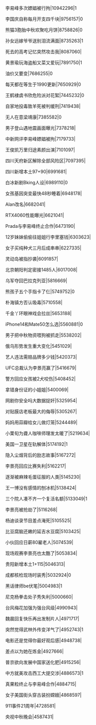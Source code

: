 李易峰多次嫖娼被行拘|10942296|1

李国庆自称每月开支四千块|9756157|0

熊猫3胞胎中秋欢聚吃月饼|8758826|0

孙女远嫁爷爷送别泪流满面|8735263|1

死去的高考记忆突然攻击我|8087060|

黄景瑜玩海盗船又菜又爱玩|7891750|1

油价又要变|7686255|0

每天都在等生于1990更新|7650929|0

王鹤棣虞书欣危险派对花絮|7445232|0

自家地投毒致羊死被判缓刑|7419438|

无人在意梁靖康|7385582|0

男子登山遇地震画面曝光|7378218|

中新网评李易峰嫖娼被拘|7179733|

王俊凯万里归途素颜出演|7101097|

四川天府新区解除全部风险区|7097395|

四川新增本土97+90|6991681|

白冰新剧Bking人设|6989110|0

女孩基因突变最快48秒睡着|6948178|

Alan改名|6682041|

RTX4060性能曝光|6621041|

Prada与李易峰终止合作|6473190|

12岁妹妹偷偷往姐姐行李里塞钱|6303623|

女子买纯种犬三月后成串串|6227335|

灵动岛被指抄袭|6091857|

北京朝阳判定密接1485人|6017008|

乌军夺回巴拉克列亚|5816669|

熊孩子五个手指卡了仨|5749752|0

朴海镇方否认吸毒|5710558|

千金丫环眼神戏会拉丝|5653188|

iPhone14和Mate50怎么选|5560881|0

男子把中秋物资喂狗被抓走|5538202|

俄乌形势发生重大变化|5451029|

艺人违法需赔品牌多少钱|5420373|

UFC总裁认为李景亮赢了|5416679|

警方回应女孩被2犬咬伤|5408452|

拿错身份证的小姐姐|5400069|

网剧你安全吗大数据捉奸|5325954|

对贴膜店老板最大的侮辱|5305267|

妈妈用蒜瓣给女儿做灯笼|5244489|

小栗旬为聋人咖啡师理发太暖了|5219634|

美国一卫星在轨解体|5174192|1

隐入尘烟背后的励志故事|5167272|

李景亮回应比赛失利|5162217|

逐渐被麻辣毛蛋征服的人类|5145230|

王一博没有感情的刨冰机|5138424|

三个院人凑不齐一个复活名额|5133049|1

李景亮被抢劫了|5116268|

杨迪谈录节目差点淹死|5105525|

比豆腐脑还嫩的延吉水豆腐|5103425|

小伙回应日薪80雇老人|5074539|

现场观赛李景亮也太酷了|5053834|

贵阳新增本土1+115|5046313|

成都核检现场时装秀|5032924|0

黑话律师be伏笔|5004983|1

尼克杨拳击处子秀失利|5000660|

台风梅花加强为强台风级|4990943|

魏晨回复快乐再出发制片人|4971717|

突然觉得武林外传变洋气了|4952743|1

电影还是觉得你最好观后感|4948738|

差点以为她在炼金|4927666|

普京欲向发展中国家送化肥|4915256|

中方就美攻击西工大提交涉|4886573|1

真果粒终止与李易峰合作|4884715|

女子美国街头穿古装扮嫦娥|4868597|

911事件21周年|4728581|

央视中秋晚会|4587431|

